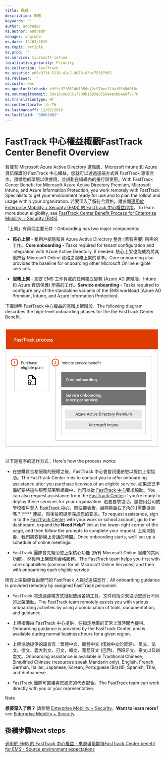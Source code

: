 ```yaml
---
title: 概觀
description: 概觀
keywords: ''
author: andredm7
ms.author: andredm
manager: angrobe
ms.date: 12/03/2019
ms.topic: article
ms.prod: ''
ms.service: microsoft-intune
localization_priority: Priority
ms.collection: FastTrack
ms.assetid: e60e3714-5120-41e2-9878-83ac75107967
ms.reviewer: ''
ms.suite: ems
ms.openlocfilehash: e9ffc97f0610d1956d42c97bee11daf03d8d0f8c
ms.sourcegitcommit: 39616c06c0617700b1393e055894acb6aa6f7776
ms.translationtype: HT
ms.contentlocale: zh-TW
ms.lasthandoff: 12/02/2019
ms.locfileid: "39662902"
---
```

# <a name="fasttrack-center-benefit-overview"></a><span data-ttu-id="b541f-103">FastTrack 中心權益概觀</span><span class="sxs-lookup"><span data-stu-id="b541f-103">FastTrack Center Benefit Overview</span></span>

<span data-ttu-id="b541f-104">若擁有 Microsoft Azure Active Directory 進階版、Microsoft Intune 和 Azure 資訊保護的 FastTrack 中心權益，您就可以透過遠端方式與 FastTrack 專家合作，預備您的環境以供使用，並規劃在組織內的推行與使用。</span><span class="sxs-lookup"><span data-stu-id="b541f-104">With FastTrack Center Benefit for Microsoft Azure Active Directory Premium, Microsoft Intune, and Azure Information Protection, you work remotely with FastTrack Specialists to get your environment ready for use and to plan the rollout and usage within your organization.</span></span> <span data-ttu-id="b541f-105">若要深入了解符合資格，請參閱[適用於 Enterprise Mobility + Security (EMS) 的 FastTrack 中心權益程序](EMS-fasttrack-process.md)。</span><span class="sxs-lookup"><span data-stu-id="b541f-105">To learn more about eligibility, see [FastTrack Center Benefit Process for Enterprise Mobility + Security (EMS)](EMS-fasttrack-process.md).</span></span>

<span data-ttu-id="b541f-106">「上架」有兩個主要元件：</span><span class="sxs-lookup"><span data-stu-id="b541f-106">Onboarding has two major components:</span></span>

-   <span data-ttu-id="b541f-107">**核心上架** - 租用戶組態和與 Azure Active Directory 整合 (若有需要) 所需的工作。</span><span class="sxs-lookup"><span data-stu-id="b541f-107">**Core onboarding** - Tasks required for tenant configuration and integration with Azure Active Directory, if needed.</span></span> <span data-ttu-id="b541f-108">核心上架也能成為將其他符合 Microsoft Online 資格之服務上架的基準。</span><span class="sxs-lookup"><span data-stu-id="b541f-108">Core onboarding also provides the baseline for onboarding other Microsoft Online eligible services.</span></span>

-   <span data-ttu-id="b541f-109">**服務上架** - 設定 EMS 工作負載的任何獨立變體 (Azure AD 進階版、Intune 和 Azure 資訊保護) 所需的工作。</span><span class="sxs-lookup"><span data-stu-id="b541f-109">**Service onboarding** - Tasks required to configure any of the standalone variants of the EMS workload (Azure AD Premium, Intune, and Azure Information Protection).</span></span>

<span data-ttu-id="b541f-110">下圖說明 FastTrack 中心權益的高階上架階段。</span><span class="sxs-lookup"><span data-stu-id="b541f-110">The following diagram describes the high-level onboarding phases for the the FastTrack Center Benefit.</span></span>

![使用 FastTrack 中心權益的高階上架階段](./media/ft-onboarding-process.png)

<span data-ttu-id="b541f-112">以下是程序的運作方式：</span><span class="sxs-lookup"><span data-stu-id="b541f-112">Here's how the process works:</span></span>

- <span data-ttu-id="b541f-113">在您購買合格服務的授權之後，FastTrack 中心會嘗試連絡您以提供上架協助。</span><span class="sxs-lookup"><span data-stu-id="b541f-113">The FastTrack Center tries to contact you to offer onboarding assistance after you purchase licenses of an eligible service.</span></span> <span data-ttu-id="b541f-114">如果您已準備好要將這些服務部署到組織中，也可以從 [FastTrack 中心](https://go.microsoft.com/fwlink/?linkid=780698)要求協助。</span><span class="sxs-lookup"><span data-stu-id="b541f-114">You can also request assistance from the [FastTrack Center](https://go.microsoft.com/fwlink/?linkid=780698) if you're ready to deploy these services for your organization.</span></span> <span data-ttu-id="b541f-115">若要要求協助，請使用公司或學校帳戶登入 [FastTrack 中心](https://go.microsoft.com/fwlink/?linkid=780698)、前往儀表板、展開頁面右下角的 [需要協助嗎？]\*\*\*\* 連結，然後依照提示完成您的要求。</span><span class="sxs-lookup"><span data-stu-id="b541f-115">To request assistance, sign in to the [FastTrack Center](https://go.microsoft.com/fwlink/?linkid=780698) with your work or school account, go to the dashboard, expand the **Need Help?** link at the lower-right corner of the page, and then follow the prompts to complete your request.</span></span> <span data-ttu-id="b541f-116">上架開始後，我們將安排線上會議的時間。</span><span class="sxs-lookup"><span data-stu-id="b541f-116">Once onboarding starts, we’ll set up a schedule of online meetings.</span></span>

-   <span data-ttu-id="b541f-117">FastTrack 團隊會先幫助您上架核心功能 (所有 Microsoft Online 服務的共同功能)，然後再上架個別合格服務。</span><span class="sxs-lookup"><span data-stu-id="b541f-117">The FastTrack team helps you first with core capabilities (common for all Microsoft Online Services) and then with onboarding each eligible service.</span></span>

<span data-ttu-id="b541f-118">所有上架指導皆由專門的 FastTrack 人員從遠端進行：</span><span class="sxs-lookup"><span data-stu-id="b541f-118">All onboarding guidance is provided remotely by assigned FastTrack personnel:</span></span>

-   <span data-ttu-id="b541f-119">FastTrack 將透過遠端方式搭配使用各項工具、文件和指引來協助您進行不同的上架活動。</span><span class="sxs-lookup"><span data-stu-id="b541f-119">The FastTrack team remotely assists you with various onboarding activities by using a combination of tools, documentation, and guidance.</span></span>

-   <span data-ttu-id="b541f-120">上架指導由 FastTrack 中心提供，在指定地區的正常上班時間內提供。</span><span class="sxs-lookup"><span data-stu-id="b541f-120">Onboarding guidance is provided by the FastTrack Center, and is available during normal business hours for a given region.</span></span>

-   <span data-ttu-id="b541f-121">上架協助提供的語言有：繁體中文、簡體中文 (僅說中文的資源)、英文、法文、德文、義大利文、日文、韓文、葡萄牙文 (巴西)、西班牙文、泰文以及越南文。</span><span class="sxs-lookup"><span data-stu-id="b541f-121">Onboarding assistance is available in Traditional Chinese, Simplified Chinese (resources speak Mandarin only), English, French, German, Italian, Japanese, Korean, Portuguese (Brazil), Spanish, Thai, and Vietnamese.</span></span>

-   <span data-ttu-id="b541f-122">FastTrack 團隊可直接與您或您的代表配合。</span><span class="sxs-lookup"><span data-stu-id="b541f-122">The FastTrack team can work directly with you or your representative.</span></span>

> [!NOTE]
> <span data-ttu-id="b541f-123">**想要深入了解？** 請參閱 [Enterprise Mobility + Security](https://www.microsoft.com/cloud-platform/enterprise-mobility)。</span><span class="sxs-lookup"><span data-stu-id="b541f-123">**Want to learn more?** see [Enterprise Mobility + Security](https://www.microsoft.com/cloud-platform/enterprise-mobility).</span></span>

## <a name="next-steps"></a><span data-ttu-id="b541f-124">後續步驟</span><span class="sxs-lookup"><span data-stu-id="b541f-124">Next steps</span></span>

[<span data-ttu-id="b541f-125">適用於 EMS 的 FastTrack 中心權益 - 來源環境期待</span><span class="sxs-lookup"><span data-stu-id="b541f-125">FastTrack Center benefit for EMS - Source environment expectations</span></span>](EMS-source-environment-expectations.md)
